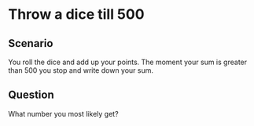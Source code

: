 # Throw a dice till 500

## Scenario
You roll the dice and add up your points. The moment your sum is greater than 500 you stop and write down your sum.
## Question 
What number you most likely get?


